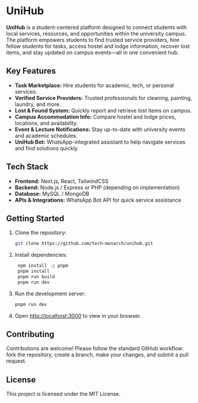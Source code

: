 
# UniHub

**UniHub** is a student-centered platform designed to connect students with local services, resources, and opportunities within the university campus. The platform empowers students to find trusted service providers, hire fellow students for tasks, access hostel and lodge information, recover lost items, and stay updated on campus events—all in one convenient hub.

## Key Features

* **Task Marketplace:** Hire students for academic, tech, or personal services.
* **Verified Service Providers:** Trusted professionals for cleaning, painting, laundry, and more.
* **Lost & Found System:** Quickly report and retrieve lost items on campus.
* **Campus Accommodation Info:** Compare hostel and lodge prices, locations, and availability.
* **Event & Lecture Notifications:** Stay up-to-date with university events and academic schedules.
* **UniHub Bot:** WhatsApp-integrated assistant to help navigate services and find solutions quickly.

## Tech Stack

* **Frontend:** Next.js, React, TailwindCSS
* **Backend:** Node.js / Express or PHP (depending on implementation)
* **Database:** MySQL / MongoDB
* **APIs & Integrations:** WhatsApp Bot API for quick service assistance

## Getting Started

1. Clone the repository:

   ```bash
   git clone https://github.com/tech-monarch/unihub.git
   ```
2. Install dependencies:

   ```bash
    npm install -g pnpm
    pnpm install
    pnpm run build
    pnpm run dev
   ```
3. Run the development server:

   ```bash
   pnpm run dev
   ```
4. Open [http://localhost:3000](http://localhost:3000) to view in your browser.

## Contributing

Contributions are welcome! Please follow the standard GitHub workflow: fork the repository, create a branch, make your changes, and submit a pull request.

## License

This project is licensed under the MIT License.


